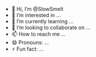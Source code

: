 - 👋 Hi, I’m @SlowSmelt
- 👀 I’m interested in ...
- 🌱 I’m currently learning ...
- 💞️ I’m looking to collaborate on ...
- 📫 How to reach me ...
- 😄 Pronouns: ...
- ⚡ Fun fact: ...

<!---
SlowSmelt/SlowSmelt is a ✨ special ✨ repository because its `README.md` (this file) appears on your GitHub profile.
You can click the Preview link to take a look at your changes.
--->
